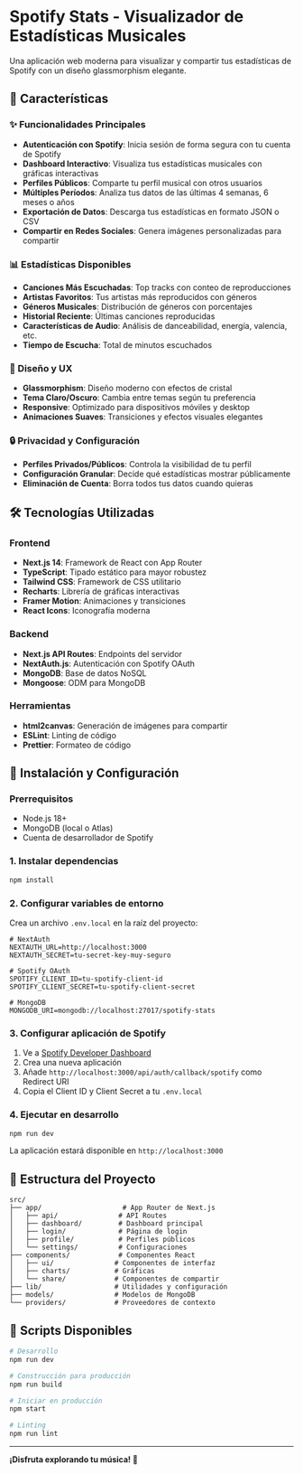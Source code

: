 # Spotify Stats - Visualizador de Estadísticas Musicales

Una aplicación web moderna para visualizar y compartir tus estadísticas de Spotify con un diseño glassmorphism elegante.

## 🎵 Características

### ✨ Funcionalidades Principales
- **Autenticación con Spotify**: Inicia sesión de forma segura con tu cuenta de Spotify
- **Dashboard Interactivo**: Visualiza tus estadísticas musicales con gráficas interactivas
- **Perfiles Públicos**: Comparte tu perfil musical con otros usuarios
- **Múltiples Períodos**: Analiza tus datos de las últimas 4 semanas, 6 meses o años
- **Exportación de Datos**: Descarga tus estadísticas en formato JSON o CSV
- **Compartir en Redes Sociales**: Genera imágenes personalizadas para compartir

### 📊 Estadísticas Disponibles
- **Canciones Más Escuchadas**: Top tracks con conteo de reproducciones
- **Artistas Favoritos**: Tus artistas más reproducidos con géneros
- **Géneros Musicales**: Distribución de géneros con porcentajes
- **Historial Reciente**: Últimas canciones reproducidas
- **Características de Audio**: Análisis de danceabilidad, energía, valencia, etc.
- **Tiempo de Escucha**: Total de minutos escuchados

### 🎨 Diseño y UX
- **Glassmorphism**: Diseño moderno con efectos de cristal
- **Tema Claro/Oscuro**: Cambia entre temas según tu preferencia
- **Responsive**: Optimizado para dispositivos móviles y desktop
- **Animaciones Suaves**: Transiciones y efectos visuales elegantes

### 🔒 Privacidad y Configuración
- **Perfiles Privados/Públicos**: Controla la visibilidad de tu perfil
- **Configuración Granular**: Decide qué estadísticas mostrar públicamente
- **Eliminación de Cuenta**: Borra todos tus datos cuando quieras

## 🛠️ Tecnologías Utilizadas

### Frontend
- **Next.js 14**: Framework de React con App Router
- **TypeScript**: Tipado estático para mayor robustez
- **Tailwind CSS**: Framework de CSS utilitario
- **Recharts**: Librería de gráficas interactivas
- **Framer Motion**: Animaciones y transiciones
- **React Icons**: Iconografía moderna

### Backend
- **Next.js API Routes**: Endpoints del servidor
- **NextAuth.js**: Autenticación con Spotify OAuth
- **MongoDB**: Base de datos NoSQL
- **Mongoose**: ODM para MongoDB

### Herramientas
- **html2canvas**: Generación de imágenes para compartir
- **ESLint**: Linting de código
- **Prettier**: Formateo de código

## 🚀 Instalación y Configuración

### Prerrequisitos
- Node.js 18+ 
- MongoDB (local o Atlas)
- Cuenta de desarrollador de Spotify

### 1. Instalar dependencias
```bash
npm install
```

### 2. Configurar variables de entorno
Crea un archivo `.env.local` en la raíz del proyecto:

```env
# NextAuth
NEXTAUTH_URL=http://localhost:3000
NEXTAUTH_SECRET=tu-secret-key-muy-seguro

# Spotify OAuth
SPOTIFY_CLIENT_ID=tu-spotify-client-id
SPOTIFY_CLIENT_SECRET=tu-spotify-client-secret

# MongoDB
MONGODB_URI=mongodb://localhost:27017/spotify-stats
```

### 3. Configurar aplicación de Spotify
1. Ve a [Spotify Developer Dashboard](https://developer.spotify.com/dashboard)
2. Crea una nueva aplicación
3. Añade `http://localhost:3000/api/auth/callback/spotify` como Redirect URI
4. Copia el Client ID y Client Secret a tu `.env.local`

### 4. Ejecutar en desarrollo
```bash
npm run dev
```

La aplicación estará disponible en `http://localhost:3000`

## 📁 Estructura del Proyecto

```
src/
├── app/                    # App Router de Next.js
│   ├── api/               # API Routes
│   ├── dashboard/         # Dashboard principal
│   ├── login/             # Página de login
│   ├── profile/           # Perfiles públicos
│   └── settings/          # Configuraciones
├── components/            # Componentes React
│   ├── ui/               # Componentes de interfaz
│   ├── charts/           # Gráficas
│   └── share/            # Componentes de compartir
├── lib/                  # Utilidades y configuración
├── models/               # Modelos de MongoDB
└── providers/            # Proveedores de contexto
```

## 🔧 Scripts Disponibles

```bash
# Desarrollo
npm run dev

# Construcción para producción
npm run build

# Iniciar en producción
npm start

# Linting
npm run lint
```

---

**¡Disfruta explorando tu música! 🎵**

